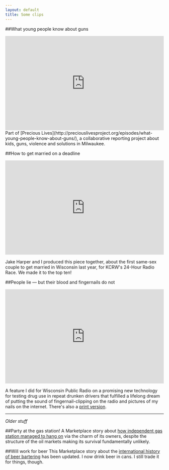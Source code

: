 ```yaml
---
layout: default  
title: Some clips
---
```

##What young people know about guns
<iframe width="100%" height="300" scrolling="no" frameborder="no" src="https://w.soundcloud.com/player/?url=https%3A//api.soundcloud.com/tracks/218653014&amp;auto_play=false&amp;hide_related=false&amp;show_comments=true&amp;show_user=true&amp;show_reposts=false&amp;visual=true"></iframe>
Part of [Precious Lives](http://preciouslivesproject.org/episodes/what-young-people-know-about-guns/), a collaborative reporting project about kids, guns, violence and solutions in Milwaukee. 


##How to get married on a deadline
<iframe width="100%" height="300" scrolling="no" frameborder="no" src="https://w.soundcloud.com/player/?url=https%3A//api.soundcloud.com/tracks/161514727&amp;auto_play=false&amp;hide_related=false&amp;show_comments=true&amp;show_user=true&amp;show_reposts=false&amp;visual=true">&nbsp;</iframe>

Jake Harper and I produced this piece together, about the first same-sex couple to get married in Wisconsin last year, for KCRW's 24-Hour Radio Race. We made it to the top ten!

##People lie — but their blood and fingernails do not
<iframe width="100%" height="300" scrolling="no" frameborder="no" src="https://w.soundcloud.com/player/?url=https%3A//api.soundcloud.com/tracks/180753380&amp;auto_play=false&amp;hide_related=false&amp;show_comments=true&amp;show_user=true&amp;show_reposts=false&amp;visual=true">&nbsp;</iframe>


A feature I did for Wisconsin Public Radio on a promising new technology for testing drug use in repeat drunken drivers that fulfilled a lifelong dream of putting the sound of fingernail-clipping on the radio and pictures of my nails on the internet. There's also a [print version](http://wisconsinwatch.org/2014/12/wisconsin-first-to-test-repeat-drunken-drivers-with-alcohol-biomarkers/).

---
*Older stuff*

##Party at the gas station!
A Marketplace story about [how independent gas station managed to hang on](http://www.marketplace.org/topics/business/party-gas-station) via the charm of its owners, despite the structure of the oil markets making its survival fundamentally unlikely.


##Will work for beer
This Marketplace story about the [international history of beer bartering](http://www.marketplace.org/topics/business/will-work-beer) has been updated. I now drink beer in cans. I still trade it for things, though.
